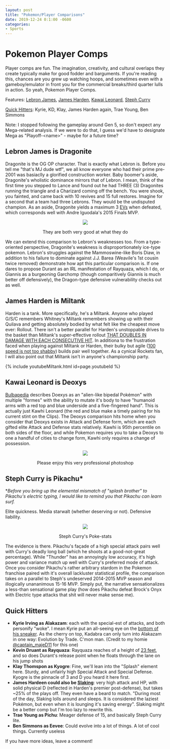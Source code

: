 ```yaml
---
layout: post
title: "Pokemon/Player Comparisons"
date: 2019-12-24 0:1:00 -0600
categories:
- Sports
---
```


# Pokemon Player Comps
Player comps are fun. The imagination, creativity, and cultural overlaps they create typically make for good fodder and barguments.
If you're reading this, chances are you grew up watching hoops, and sometimes even with a gameboy/emulator in front you for the commercial breaks/third quarter lulls in action. So yeah, Pokemon Player Comps.

Features: [Lebron James](#Lebron-James-is-Dragonite), [James Harden](#James-Harden-is-Miltank), [Kawai Leonard](#Kawai-Leonard-is-Deoxys), [Steph Curry](#Steph-Curry-is-Pikachu)

[Quick Hitters](#Quick-Hitters): Kyrie, KD, Klay, James Harden again, Trae Young, Ben Simmons

Note: I stopped following the gameplay around Gen 5, so don't expect any Mega-related analysis. If we were to do that, I guess we'd have to designate Mega as "Playoff-\<name>" - maybe for a future time?

## Lebron James is Dragonite
Dragonite is the OG OP character. That is exactly what Lebron is. Before you tell me "that's MJ dude wtf", we all know everyone who had their prime pre-2001 was basiaclly a glorified construction worker. Baby boomer's aside, Dragonite's wholistic dominance mirrors that of Lebron. I mean, think of the first time you stepped to Lance and found out he had THREE (3) Dragonites running the triangle and a Charizard coming off the bench. You were shook, you fainted, and came back with 10 revives and 15 full restores. Imagine for a second that a team had three Lebrons. They would be the undisputed champion. As an aside, Dragonite yields a maximum 3 [EVs](https://bulbapedia.bulbagarden.net/wiki/Effort_values#Modern_system) when defeated, which corresponds well with Andre Iguodala's 2015 Finals MVP.

<div style="text-align:center">
    <img src="https://www.dropbox.com/s/5q599t4zlsqoj2q/Screen%20Shot%202019-12-24%20at%204.56.04%20PM.png?dl=1"/>
    <p>They are both very good at what they do<p>
</div>

We can extend this comparison to Lebron's weaknesses too. From a type-oriented perspective, Dragonite's weakness is disproportionately ice-type pokemon. Lebron's struggles against the Mammoswine-like Boris Diaw, in addition to his failure to dominate against J.J. Barea  (Weavile's 1st cousin twice removed) demonstrate how apt this particular comparison is. If one dares to propose Durant as an IRL manifestation of Rayquaza, which I do, or Giannis as a burgeoning Garchomp (though comparitively Giannis is much better off defensively), the Dragon-type defensive vulnerability checks out as well.

## James Harden is Miltank
Harden is a tank. More specifically, he's a Miltank. Anyone who played G/S/C remembers Whitney's Miltank remembers showing up with their Quilava and getting absolutely bodied by what felt like the cheapest move ever: Rollout. There isn't a better parallel for Harden's unstoppable drives to the basket than Miltank's super-effective rollout [THAT DOUBLES IN DAMAGE WITH EACH CONSECUTIVE HIT](https://bulbapedia.bulbagarden.net/wiki/Rollout_(move)#Effect). In additiona to the frustration faced when playing against Miltank or Harden, their bulky but agile ([100 speed is not too shabby](https://bulbapedia.bulbagarden.net/wiki/Miltank_(Pok%C3%A9mon)#Base_stats)) builds pair well together. As a cynical Rockets fan, I will also point out that Miltank isn't in anyone's championship party.

{% include youtubeMiltank.html id=page.youtubeId %}

## Kawai Leonard is Deoxys
[Bulbapedia](https://bulbapedia.bulbagarden.net/wiki/Deoxys_(Pok%C3%A9mon)#Biology) describes Doexys as an "alien-like bipedal Pokémon" with multiple "formes" with the ability to mutate it's body to have "humanoid arms with a red top and blue underside and a five-fingered hand". This is actually just Kawhi Leonard (the red and blue make a timely pairing for his current stint on the Clips). The Deoxys comparison hits home when you consider that Deoxys exists in Attack and Defense form, which are each gifted elite Attack and Defense stats relatively. Kawhi is 95th percentile on both sides of the floor, and while Pokemon requires you to take a Deoxys to one a handful of cities to change form, Kawhi only requires a change of possession.

<div style="text-align:center">
    <img src="https://www.dropbox.com/s/2oljteu1iuqyh9h/Screen%20Shot%202019-12-24%20at%205.25.36%20PM.png?dl=1"/>
    <p>Please enjoy this very professional photoshop</p>
</div>

## Steph Curry is Pikachu*
**Before you bring up the elemental
mismatch of "splash brother" to Pikachu's electric typing, I would like to remind you that Pikachu can learn surf.*

Elite quickness. Media starwalt (whether deserving or not). Defensive liability.
<div style="text-align:center">
    <img src="https://www.dropbox.com/s/o0nio62ydejy6xe/Screen%20Shot%202019-12-24%20at%204.59.24%20PM.png?dl=1">
    <p>Steph Curry's Poke-stats</p>
</div>

The evidence is there.  Pikachu's façade of a high special attack
pairs well with Curry's deadly long ball (which he shoots at a good-not-great percentage). While "Thunder" has an annoyingly low accuracy, it's high power and variance match up well with Curry's
preferred mode of attack. Once you consider Pikachu's rather arbitrary stardom in the Pokemon franchise paired with it's overall lackluster statistical profile,
the comparison takes on a parallel to Steph's undeserved 2014-2015 MVP season and illogically unananimous 15-16 MVP. Simply put, the narrative sensationalizes
a less-than sensational game play (how does Pikachu defeat Brock's Onyx with Electric type attacks that shit will never make sense me).

## Quick Hitters
* **Kyrie Irving as Alakazam**: each with the special-est of attacks, and both personify "woke". I mean Kyrie put an all-seeing eye on the [bottom of his sneaker](https://images.solecollector.com/complex/images/c_crop,h_1050,w_1867,x_48,y_223/c_fill,dpr_2.0,f_auto,fl_lossy,q_auto,w_680/lxvsblzulpplfos31v4w/nike-kyrie-6-jet-black-release-date-bq4630-001-sole). As the cherry on top, Kadabra can only turn into Alakazam in one way: Evolution by Trade. C'mon man. (Credit to my homie [@captain_majeD11](https://twitter.com/captain_majeD11) for this one)
* **Kevin Druant as Rayquaza**: Rayquaza reaches of a height of [23 feet](https://bulbapedia.bulbagarden.net/wiki/Rayquaza_(Pok%C3%A9mon)), and so does Durant's release point when he floats through the lane on his jump shots
* **Klay Thomspon as Kyogre**: Fine, we'll lean into the "Splash" element here. Sturdy, and unfairly high Special Attack and Special Defense. Kyogre is the pinnacle of 3 and D you heard it here first.
* **James Hardeen could also be [Slaking](https://bulbapedia.bulbagarden.net/wiki/Slaking_(Pok%C3%A9mon)#Base_stats)**: very high attack and HP, with solid physical D (reflected in Harden's premier post-defense), but takes ~25% of the plays off. They even have a beard to match. "During most of the day, Slaking lolls around and sleeps. It is considered the laziest Pokémon, but even when it is lounging it's saving energy". Slaking might be a better comp but I'm too lazy to rewrite this.
* **Trae Young as Pichu**: Meager defense of 15, and basically Steph Curry lite.
* **Ben Simmons as Eevee**: Could evolve into a lot of things. A lot of cool things. Currently useless

If you have more ideas, leave a comment!
